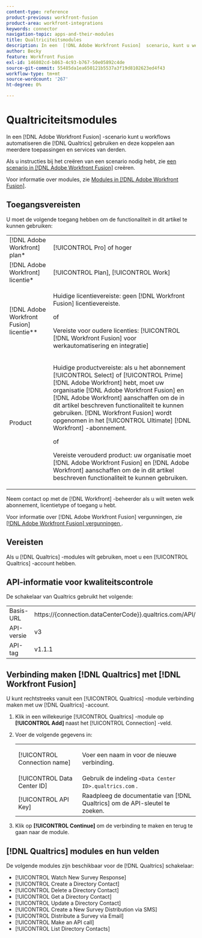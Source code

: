 ```yaml
---
content-type: reference
product-previous: workfront-fusion
product-area: workfront-integrations
keywords: connector
navigation-topic: apps-and-their-modules
title: Qualtriciteitsmodules
description: In een  [!DNL Adobe Workfront Fusion]  scenario, kunt u werkschema's automatiseren die Qualtrics gebruiken, evenals het met veelvoudige derdetoepassingen en de diensten verbinden.
author: Becky
feature: Workfront Fusion
exl-id: 146802cd-b863-4c93-b767-50e05892c4de
source-git-commit: 55485da1ea650121b5537a3f19d8102623ed4f43
workflow-type: tm+mt
source-wordcount: '267'
ht-degree: 0%

---
```


# Qualtriciteitsmodules

In een [!DNL Adobe Workfront Fusion] -scenario kunt u workflows automatiseren die [!DNL Qualtrics] gebruiken en deze koppelen aan meerdere toepassingen en services van derden.

Als u instructies bij het creëren van een scenario nodig hebt, zie [ een scenario in  [!DNL Adobe Workfront Fusion]](../../workfront-fusion/scenarios/create-a-scenario.md) creëren.

Voor informatie over modules, zie [ Modules in  [!DNL Adobe Workfront Fusion]](../../workfront-fusion/modules/modules.md).

## Toegangsvereisten

U moet de volgende toegang hebben om de functionaliteit in dit artikel te kunnen gebruiken:

<table style="table-layout:auto"> 
 <col> 
 <col> 
 <tbody> 
  <tr> 
   <td role="rowheader">[!DNL Adobe Workfront] plan*</td>
  <td> <p>[!UICONTROL Pro] of hoger</p> </td>
  </tr> 
  <tr data-mc-conditions=""> 
   <td role="rowheader">[!DNL Adobe Workfront] licentie*</td>
   <td> <p>[!UICONTROL Plan], [!UICONTROL Work]</p> </td> 
  </tr> 
  <tr> 
   <td role="rowheader">[!DNL Adobe Workfront Fusion] licentie**</td> 
   <td>
   <p>Huidige licentievereiste: geen [!DNL Workfront Fusion] licentievereiste.</p>
   <p>of</p>
   <p>Vereiste voor oudere licenties: [!UICONTROL [!DNL Workfront Fusion] voor werkautomatisering en integratie] </p>
   </td> 
  </tr> 
  <tr> 
   <td role="rowheader">Product</td> 
   <td>
   <p>Huidige productvereiste: als u het abonnement [!UICONTROL Select] of [!UICONTROL Prime] [!DNL Adobe Workfront] hebt, moet uw organisatie [!DNL Adobe Workfront Fusion] en [!DNL Adobe Workfront] aanschaffen om de in dit artikel beschreven functionaliteit te kunnen gebruiken. [!DNL Workfront Fusion] wordt opgenomen in het [!UICONTROL Ultimate] [!DNL Workfront] -abonnement.</p>
   <p>of</p>
   <p>Vereiste verouderd product: uw organisatie moet [!DNL Adobe Workfront Fusion] en [!DNL Adobe Workfront] aanschaffen om de in dit artikel beschreven functionaliteit te kunnen gebruiken.</p>
   </td> 
  </tr> 
 </tbody> 
</table>

Neem contact op met de [!DNL Workfront] -beheerder als u wilt weten welk abonnement, licentietype of toegang u hebt.

Voor informatie over [!DNL Adobe Workfront Fusion] vergunningen, zie [[!DNL Adobe Workfront Fusion]  vergunningen ](../../workfront-fusion/get-started/license-automation-vs-integration.md).

## Vereisten

Als u [!DNL Qualtrics] -modules wilt gebruiken, moet u een [!UICONTROL Qualtrics] -account hebben.

## API-informatie voor kwaliteitscontrole

De schakelaar van Qualtrics gebruikt het volgende:

<table style="table-layout:auto"> 
 <col> 
 <col> 
 <tbody> 
  <tr> 
   <td role="rowheader">Basis-URL</td> 
   <td> https://{connection.dataCenterCode}}.qualtrics.com/API/v3 </td> 
  </tr> 
  <tr> 
   <td role="rowheader">API-versie</td> 
   <td> v3 </td> 
  </tr> 
  <tr> 
   <td role="rowheader">API-tag</td> 
   <td>v1.1.1</td> 
  </tr>
 </tbody> 
 </table>

## Verbinding maken [!DNL Qualtrics] met [!DNL Workfront Fusion]

U kunt rechtstreeks vanuit een [!UICONTROL Qualtrics] -module verbinding maken met uw [!DNL Qualtrics] -account.

1. Klik in een willekeurige [!UICONTROL Qualtrics] -module op **[!UICONTROL Add]** naast het [!UICONTROL Connection] -veld.
1. Voer de volgende gegevens in:

   <table style="table-layout:auto"> 
    <col> 
    <col> 
    <tbody> 
     <tr> 
      <td role="rowheader"> <p>[!UICONTROL Connection name]</p> </td> 
      <td> <p>Voer een naam in voor de nieuwe verbinding.</p> </td> 
     </tr> 
     <tr> 
      <td role="rowheader">[!UICONTROL Data Center ID] </td> 
      <td>Gebruik de indeling <code>&lt;Data Center ID>.qualtrics.com</code> .</td> 
     </tr> 
     <tr> 
      <td role="rowheader">[!UICONTROL API Key]</td> 
      <td>Raadpleeg de documentatie van [!DNL Qualtrics] om de API-sleutel te zoeken.</td> 
     </tr> 
    </tbody> 
   </table>

1. Klik op **[!UICONTROL Continue]** om de verbinding te maken en terug te gaan naar de module.

## [!DNL Qualtrics] modules en hun velden

De volgende modules zijn beschikbaar voor de [!DNL Qualtrics] schakelaar:

* [!UICONTROL Watch New Survey Response]
* [!UICONTROL Create a Directory Contact]
* [!UICONTROL Delete a Directory Contact]
* [!UICONTROL Get a Directory Contact]
* [!UICONTROL Update a Directory Contact]
* [!UICONTROL Create a New Survey Distribution via SMS]
* [!UICONTROL Distribute a Survey via Email]
* [!UICONTROL Make an API call]
* [!UICONTROL List Directory Contacts]
